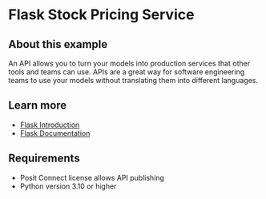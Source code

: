 # Flask Stock Pricing Service

## About this example

An API allows you to turn your models into production services that other tools and teams can use. APIs are a great way for software engineering teams to use your models without translating them into different languages.


## Learn more

* [Flask Introduction](https://palletsprojects.com/p/flask/)
* [Flask Documentation](https://flask.palletsprojects.com/en/1.1.x/)

## Requirements

* Posit Connect license allows API publishing
* Python version 3.10 or higher
